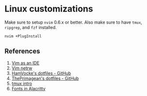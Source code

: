 # Linux customizations

Make sure to setup `nvim` 0.6.x or better. Also make sure to have `tmux`, `ripgrep`, and `fzf` installed.

``` bash
nvim +PlugInstall
```

## References

1. [Vim as an IDE](https://blog.jez.io/vim-as-an-ide/)
1. [Vim netrw](https://shapeshed.com/vim-netrw/)
1. [HamVocke's dotfiles - GitHub](https://github.com/hamvocke/dotfiles)
1. [ThePrimagean's dotfiles - GitHub](https://github.com/ThePrimeagen/.dotfiles)
1. [tmux intro](https://www.hamvocke.com/blog/a-quick-and-easy-guide-to-tmux/)
1. [Fonts in Alacritty](https://www.behova.net/fonts-in-alacritty/)
